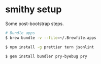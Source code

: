 # smithy setup

Some post-bootstrap steps.

```sh
# Bundle apps
$ brew bundle -v --file=~/.Brewfile.apps

$ npm install -g prettier tern jsonlint

$ gem install bundler pry-byebug pry
```
